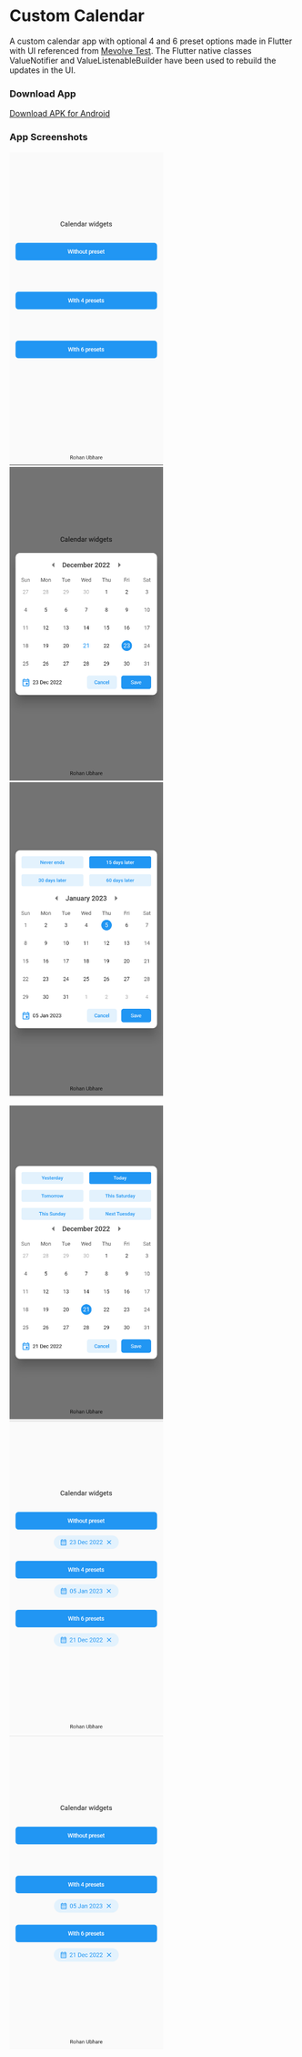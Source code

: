 # Custom Calendar

A custom calendar app with optional 4 and 6 preset options made in Flutter with UI referenced from [Mevolve Test](https://www.figma.com/file/2p2qBV77ImBXnUqVYoi9yq/Mevolve-Test).
The Flutter native classes ValueNotifier and ValueListenableBuilder have been used to rebuild the updates in the UI.

### Download App
[Download APK for Android](https://github.com/rohanubhare/custom-calendar/blob/master/apk/custom_calendar.apk)

### App Screenshots
<p float="left">
  <img src="/screenshots/1.png" width="270" />
  <img src="/screenshots/2.png" width="270" /> 
  <img src="/screenshots/3.png" width="270" />
</p>

<p float="left">
  <img src="/screenshots/4.png" width="270" />
  <img src="/screenshots/5.png" width="270" /> 
  <img src="/screenshots/6.png" width="270" />
</p>

